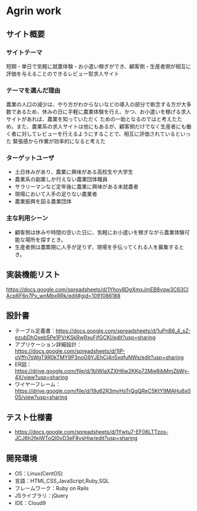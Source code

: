 # Agrin work

## サイト概要
### サイトテーマ
短期・単日で気軽に就農体験・お小遣い稼ぎができ、顧客側・生産者側が相互に評価を与えることのできるレビュー型求人サイト

### テーマを選んだ理由
農業の人口の減少は、やり方がわからないなどの導入の部分で断念する方が大多数であるため、休みの日に手軽に農業体験を行え、かつ、お小遣いを稼げる求人サイトがあれば、農業を知っていただく
ための一助となるのではと考えたため。また、農業系の求人サイトは他にもあるが、顧客側だけでなく生産者にも働く者に対してレビューを行えるようにすることで、相互に評価されているといった
緊張感から作業が効率的になると考えた

### ターゲットユーザ
- 土日休みがあり、農業に興味がある高校生や大学生
- 農業系の副業しか行えない農業団体職員
- サラリーマンなど定年後に農業に興味がある未就農者
- 現場において人手の足りない農業者
- 農業振興を図る農業団体

### 主な利用シーン
- 顧客側は休みや時間の空いた日に、気軽にお小遣いを稼ぎながら農業体験可能な場所を探すとき。
- 生産者側は農繁期に人手が足りず、現場を手伝ってくれる人を募集するとき。

## 実装機能リスト
https://docs.google.com/spreadsheets/d/1Yhov8DgXmxJmEB8yqw3C63CIAcp6F6n7Py_wnMbxRRk/edit#gid=1091086188

## 設計書
- テーブル定義書：https://docs.google.com/spreadsheets/d/1uPnB6_4_sZ-ezubDhOxebSPe1PVrKSkRwRxuFjfGCKI/edit?usp=sharing
- アプリケーション詳細設計：https://docs.google.com/spreadsheets/d/1IP-oVffn7sWgT9R0kTMY9P3noG9YJEhCi4n5xqfuNWs/edit?usp=sharing
- ER図：https://drive.google.com/file/d/1blWIaXZXH6w2KKp72Mie8ibMmZbWy-4X/view?usp=sharing
- ワイヤーフレーム：https://drive.google.com/file/d/19u62R3myHsTrQgQReC5KtY9MAHu6x005/view?usp=sharing

## テスト仕様書
- https://docs.google.com/spreadsheets/d/1Ywtu7-EF06LTTzos-JCJ6h2fejWToQI0vD3eF8ysHiw/edit?usp=sharing  

## 開発環境
- OS：Linux(CentOS)
- 言語：HTML,CSS,JavaScript,Ruby,SQL
- フレームワーク：Ruby on Rails
- JSライブラリ：jQuery
- IDE：Cloud9
